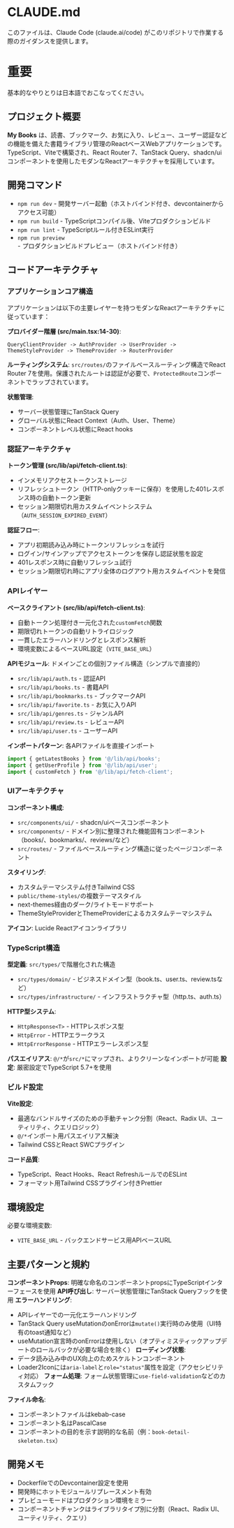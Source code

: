 # CLAUDE.md

このファイルは、Claude Code (claude.ai/code) がこのリポジトリで作業する際のガイダンスを提供します。

# 重要

基本的なやりとりは日本語でおこなってください。

## プロジェクト概要

**My Books** は、読書、ブックマーク、お気に入り、レビュー、ユーザー認証などの機能を備えた書籍ライブラリ管理のReactベースWebアプリケーションです。TypeScript、Viteで構築され、React Router 7、TanStack Query、shadcn/uiコンポーネントを使用したモダンなReactアーキテクチャを採用しています。

## 開発コマンド

- `npm run dev` - 開発サーバー起動（ホストバインド付き、devcontainerからアクセス可能）
- `npm run build` - TypeScriptコンパイル後、Viteプロダクションビルド
- `npm run lint` - TypeScriptルール付きESLint実行
- `npm run preview` - プロダクションビルドプレビュー（ホストバインド付き）

## コードアーキテクチャ

### アプリケーションコア構造

アプリケーションは以下の主要レイヤーを持つモダンなReactアーキテクチャに従っています：

**プロバイダー階層 (src/main.tsx:14-30)**:

```
QueryClientProvider -> AuthProvider -> UserProvider -> ThemeStyleProvider -> ThemeProvider -> RouterProvider
```

**ルーティングシステム**: `src/routes/`のファイルベースルーティング構造でReact Router 7を使用。保護されたルートは認証が必要で、`ProtectedRoute`コンポーネントでラップされています。

**状態管理**:

- サーバー状態管理にTanStack Query
- グローバル状態にReact Context（Auth、User、Theme）
- コンポーネントレベル状態にReact hooks

### 認証アーキテクチャ

**トークン管理 (src/lib/api/fetch-client.ts)**:

- インメモリアクセストークンストレージ
- リフレッシュトークン（HTTP-onlyクッキーに保存）を使用した401レスポンス時の自動トークン更新
- セッション期限切れ用カスタムイベントシステム（`AUTH_SESSION_EXPIRED_EVENT`）

**認証フロー**:

- アプリ初期読み込み時にトークンリフレッシュを試行
- ログイン/サインアップでアクセストークンを保存し認証状態を設定
- 401レスポンス時に自動リフレッシュ試行
- セッション期限切れ時にアプリ全体のログアウト用カスタムイベントを発信

### APIレイヤー

**ベースクライアント (src/lib/api/fetch-client.ts)**:

- 自動トークン処理付き一元化された`customFetch`関数
- 期限切れトークンの自動リトライロジック
- 一貫したエラーハンドリングとレスポンス解析
- 環境変数によるベースURL設定（`VITE_BASE_URL`）

**APIモジュール**: ドメインごとの個別ファイル構造（シンプルで直接的）
- `src/lib/api/auth.ts` - 認証API
- `src/lib/api/books.ts` - 書籍API  
- `src/lib/api/bookmarks.ts` - ブックマークAPI
- `src/lib/api/favorite.ts` - お気に入りAPI
- `src/lib/api/genres.ts` - ジャンルAPI
- `src/lib/api/review.ts` - レビューAPI
- `src/lib/api/user.ts` - ユーザーAPI

**インポートパターン**: 各APIファイルを直接インポート
```typescript
import { getLatestBooks } from '@/lib/api/books';
import { getUserProfile } from '@/lib/api/user';
import { customFetch } from '@/lib/api/fetch-client';
```

### UIアーキテクチャ

**コンポーネント構成**:

- `src/components/ui/` - shadcn/uiベースコンポーネント
- `src/components/` - ドメイン別に整理された機能固有コンポーネント（books/、bookmarks/、reviews/など）
- `src/routes/` - ファイルベースルーティング構造に従ったページコンポーネント

**スタイリング**:

- カスタムテーマシステム付きTailwind CSS
- `public/theme-styles/`の複数テーマスタイル
- next-themes経由のダーク/ライトモードサポート
- ThemeStyleProviderとThemeProviderによるカスタムテーマシステム

**アイコン**: Lucide Reactアイコンライブラリ

### TypeScript構造

**型定義**: `src/types/`で階層化された構造
- `src/types/domain/` - ビジネスドメイン型（book.ts、user.ts、review.tsなど）
- `src/types/infrastructure/` - インフラストラクチャ型（http.ts、auth.ts）

**HTTP型システム**:
- `HttpResponse<T>` - HTTPレスポンス型
- `HttpError` - HTTPエラークラス
- `HttpErrorResponse` - HTTPエラーレスポンス型

**パスエイリアス**: `@/*`が`src/*`にマップされ、よりクリーンなインポートが可能
**設定**: 厳密設定でTypeScript 5.7+を使用

### ビルド設定

**Vite設定**:

- 最適なバンドルサイズのための手動チャンク分割（React、Radix UI、ユーティリティ、クエリロジック）
- `@/*`インポート用パスエイリアス解決
- Tailwind CSSとReact SWCプラグイン

**コード品質**:

- TypeScript、React Hooks、React RefreshルールでのESLint
- フォーマット用Tailwind CSSプラグイン付きPrettier

## 環境設定

必要な環境変数:

- `VITE_BASE_URL` - バックエンドサービス用APIベースURL

## 主要パターンと規約

**コンポーネントProps**: 明確な命名のコンポーネントpropsにTypeScriptインターフェースを使用
**API呼び出し**: サーバー状態管理にTanStack Queryフックを使用
**エラーハンドリング**: 
- APIレイヤーでの一元化エラーハンドリング
- TanStack Query useMutationのonErrorは`mutate()`実行時のみ使用（UI特有のtoast通知など）
- useMutation宣言時のonErrorは使用しない（オプティミスティックアップデートのロールバックが必要な場合を除く）
**ローディング状態**: 
- データ読み込み中のUX向上のためスケルトンコンポーネント
- Loader2Iconには`aria-label`と`role="status"`属性を設定（アクセシビリティ対応）
**フォーム処理**: フォーム状態管理に`use-field-validation`などのカスタムフック

**ファイル命名**:

- コンポーネントファイルはkebab-case
- コンポーネント名はPascalCase
- コンポーネントの目的を示す説明的な名前（例：`book-detail-skeleton.tsx`）

## 開発メモ

- DockerfileでのDevcontainer設定を使用
- 開発時にホットモジュールリプレースメント有効
- プレビューモードはプロダクション環境をミラー
- コンポーネントチャンクはライブラリタイプ別に分割（React、Radix UI、ユーティリティ、クエリ）

